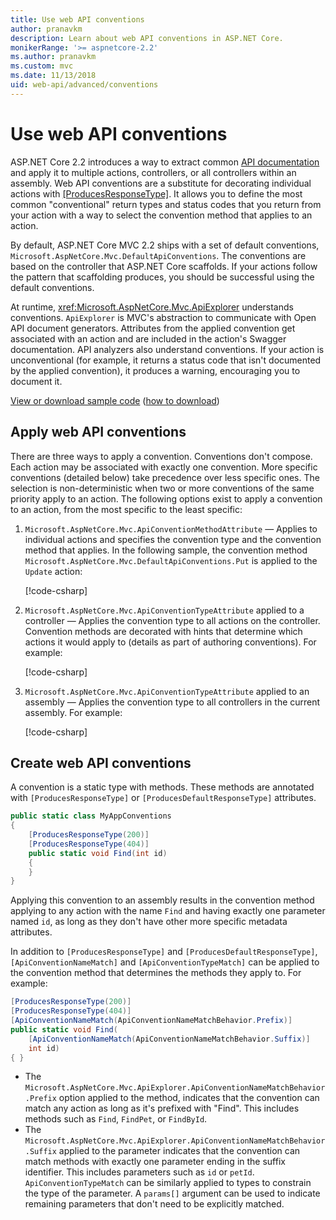 ```yaml
---
title: Use web API conventions
author: pranavkm
description: Learn about web API conventions in ASP.NET Core.
monikerRange: '>= aspnetcore-2.2'
ms.author: pranavkm
ms.custom: mvc
ms.date: 11/13/2018
uid: web-api/advanced/conventions
---
```

# Use web API conventions

ASP.NET Core 2.2 introduces a way to extract common [API documentation](xref:tutorials/web-api-help-pages-using-swagger) and apply it to multiple actions, controllers, or all controllers within an assembly. Web API conventions are a substitute for decorating individual actions with [[ProducesResponseType]](xref:Microsoft.AspNetCore.Mvc.ProducesResponseTypeAttribute). It allows you to define the most common "conventional" return types and status codes that you return from your action with a way to select the convention method that applies to an action.

By default, ASP.NET Core MVC 2.2 ships with a set of default conventions, `Microsoft.AspNetCore.Mvc.DefaultApiConventions`. The conventions are based on the controller that ASP.NET Core scaffolds. If your actions follow the pattern that scaffolding produces, you should be successful using the default conventions.

At runtime, <xref:Microsoft.AspNetCore.Mvc.ApiExplorer> understands conventions. `ApiExplorer` is MVC's abstraction to communicate with Open API document generators. Attributes from the applied convention get associated with an action and are included in the action's Swagger documentation. API analyzers also understand conventions. If your action is unconventional (for example, it returns a status code that isn't documented by the applied convention), it produces a warning, encouraging you to document it.

[View or download sample code](https://github.com/aspnet/Docs/tree/master/aspnetcore/web-api/advanced/conventions/sample) ([how to download](xref:index#how-to-download-a-sample))

## Apply web API conventions

There are three ways to apply a convention. Conventions don't compose. Each action may be associated with exactly one convention. More specific conventions (detailed below) take precedence over less specific ones. The selection is non-deterministic when two or more conventions of the same priority apply to an action. The following options exist to apply a convention to an action, from the most specific to the least specific:

1. `Microsoft.AspNetCore.Mvc.ApiConventionMethodAttribute` &mdash; Applies to individual actions and specifies the convention type and the convention method that applies. In the following sample, the convention method `Microsoft.AspNetCore.Mvc.DefaultApiConventions.Put` is applied to the `Update` action:

    [!code-csharp[](conventions/sample/Controllers/ContactsConventionController.cs?name=apiconventionmethod&highlight=2-3)]

1. `Microsoft.AspNetCore.Mvc.ApiConventionTypeAttribute` applied to a controller &mdash; Applies the convention type to all actions on the controller. Convention methods are decorated with hints that determine which actions it would apply to (details as part of authoring conventions). For example:

    [!code-csharp[](conventions/sample/Controllers/ContactsConventionController.cs?name=apiconventiontypeattribute)]

1. `Microsoft.AspNetCore.Mvc.ApiConventionTypeAttribute` applied to an assembly &mdash; Applies the convention type to all controllers in the current assembly. For example:

    [!code-csharp[](conventions/sample/Startup.cs?name=apiconventiontypeattribute)]

## Create web API conventions

A convention is a static type with methods. These methods are annotated with `[ProducesResponseType]` or `[ProducesDefaultResponseType]` attributes.

```csharp
public static class MyAppConventions
{
    [ProducesResponseType(200)]
    [ProducesResponseType(404)]
    public static void Find(int id)
    {
    }
}
```

Applying this convention to an assembly results in the convention method applying to any action with the name `Find` and having exactly one parameter named `id`, as long as they don't have other more specific metadata attributes.

In addition to `[ProducesResponseType]` and `[ProducesDefaultResponseType]`, `[ApiConventionNameMatch]` and `[ApiConventionTypeMatch]` can be applied to the convention method that determines the methods they apply to. For example:

```csharp
[ProducesResponseType(200)]
[ProducesResponseType(404)]
[ApiConventionNameMatch(ApiConventionNameMatchBehavior.Prefix)]
public static void Find(
    [ApiConventionNameMatch(ApiConventionNameMatchBehavior.Suffix)]
    int id)
{ }
```

* The `Microsoft.AspNetCore.Mvc.ApiExplorer.ApiConventionNameMatchBehavior.Prefix` option applied to the method, indicates that the convention can match any action as long as it's prefixed with "Find". This includes methods such as `Find`, `FindPet`, or `FindById`.
* The `Microsoft.AspNetCore.Mvc.ApiExplorer.ApiConventionNameMatchBehavior.Suffix` applied to the parameter indicates that the convention can match methods with exactly one parameter ending in the suffix identifier. This includes parameters such as `id` or `petId`. `ApiConventionTypeMatch` can be similarly applied to types to constrain the type of the parameter. A `params[]` argument can be used to indicate remaining parameters that don't need to be explicitly matched.

